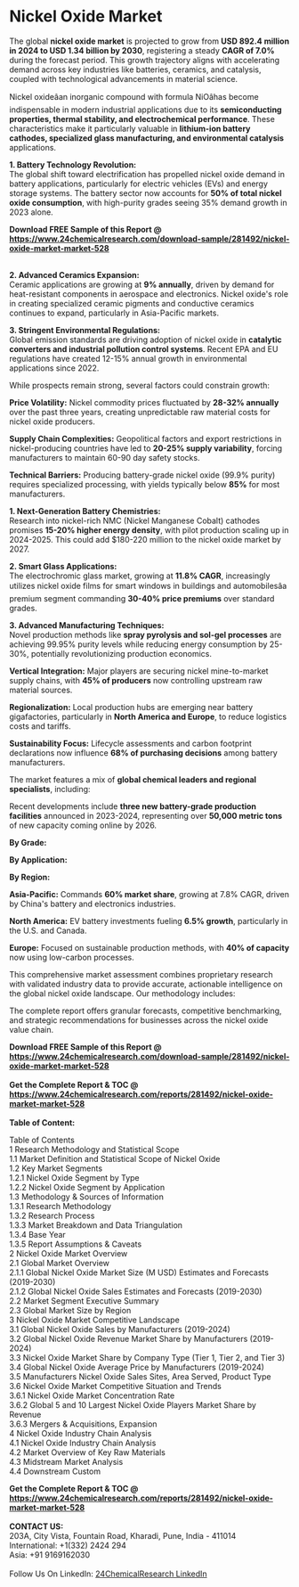 <h1>Nickel Oxide Market</h1><p>The global <strong>nickel oxide market</strong> is projected to grow from <strong>USD 892.4 million in 2024 to USD 1.34 billion by 2030</strong>, registering a steady <strong>CAGR of 7.0%</strong> during the forecast period. This growth trajectory aligns with accelerating demand across key industries like batteries, ceramics, and catalysis, coupled with technological advancements in material science.</p><p>Nickel oxideâan inorganic compound with formula NiOâhas become indispensable in modern industrial applications due to its <strong>semiconducting properties, thermal stability, and electrochemical performance</strong>. These characteristics make it particularly valuable in <strong>lithium-ion battery cathodes, specialized glass manufacturing, and environmental catalysis</strong> applications.</p><p><strong>1. Battery Technology Revolution:</strong><br>
The global shift toward electrification has propelled nickel oxide demand in battery applications, particularly for electric vehicles (EVs) and energy storage systems. The battery sector now accounts for <strong>50% of total nickel oxide consumption</strong>, with high-purity grades seeing 35% demand growth in 2023 alone.</p><div><b>Download FREE Sample of this Report @ 
            <a href="https://www.24chemicalresearch.com/download-sample/281492/nickel-oxide-market-market-528">
            https://www.24chemicalresearch.com/download-sample/281492/nickel-oxide-market-market-528</a></b></div><br><p><strong>2. Advanced Ceramics Expansion:</strong><br>
Ceramic applications are growing at <strong>9% annually</strong>, driven by demand for heat-resistant components in aerospace and electronics. Nickel oxide's role in creating specialized ceramic pigments and conductive ceramics continues to expand, particularly in Asia-Pacific markets.</p><p><strong>3. Stringent Environmental Regulations:</strong><br>
Global emission standards are driving adoption of nickel oxide in <strong>catalytic converters and industrial pollution control systems</strong>. Recent EPA and EU regulations have created 12-15% annual growth in environmental applications since 2022.</p><p>While prospects remain strong, several factors could constrain growth:</p><p><strong>Price Volatility:</strong> Nickel commodity prices fluctuated by <strong>28-32% annually</strong> over the past three years, creating unpredictable raw material costs for nickel oxide producers.</p><p><strong>Supply Chain Complexities:</strong> Geopolitical factors and export restrictions in nickel-producing countries have led to <strong>20-25% supply variability</strong>, forcing manufacturers to maintain 60-90 day safety stocks.</p><p><strong>Technical Barriers:</strong> Producing battery-grade nickel oxide (99.9% purity) requires specialized processing, with yields typically below <strong>85%</strong> for most manufacturers.</p><p><strong>1. Next-Generation Battery Chemistries:</strong><br>
Research into nickel-rich NMC (Nickel Manganese Cobalt) cathodes promises <strong>15-20% higher energy density</strong>, with pilot production scaling up in 2024-2025. This could add $180-220 million to the nickel oxide market by 2027.</p><p><strong>2. Smart Glass Applications:</strong><br>
The electrochromic glass market, growing at <strong>11.8% CAGR</strong>, increasingly utilizes nickel oxide films for smart windows in buildings and automobilesâa premium segment commanding <strong>30-40% price premiums</strong> over standard grades.</p><p><strong>3. Advanced Manufacturing Techniques:</strong><br>
Novel production methods like <strong>spray pyrolysis and sol-gel processes</strong> are achieving 99.95% purity levels while reducing energy consumption by 25-30%, potentially revolutionizing production economics.</p><p><strong>Vertical Integration:</strong> Major players are securing nickel mine-to-market supply chains, with <strong>45% of producers</strong> now controlling upstream raw material sources.</p><p><strong>Regionalization:</strong> Local production hubs are emerging near battery gigafactories, particularly in <strong>North America and Europe</strong>, to reduce logistics costs and tariffs.</p><p><strong>Sustainability Focus:</strong> Lifecycle assessments and carbon footprint declarations now influence <strong>68% of purchasing decisions</strong> among battery manufacturers.</p><p>The market features a mix of <strong>global chemical leaders and regional specialists</strong>, including:</p><p>Recent developments include <strong>three new battery-grade production facilities</strong> announced in 2023-2024, representing over <strong>50,000 metric tons</strong> of new capacity coming online by 2026.</p><p><strong>By Grade:</strong></p><p><strong>By Application:</strong></p><p><strong>By Region:</strong></p><p><strong>Asia-Pacific:</strong> Commands <strong>60% market share</strong>, growing at 7.8% CAGR, driven by China's battery and electronics industries.</p><p><strong>North America:</strong> EV battery investments fueling <strong>6.5% growth</strong>, particularly in the U.S. and Canada.</p><p><strong>Europe:</strong> Focused on sustainable production methods, with <strong>40% of capacity</strong> now using low-carbon processes.</p><p>This comprehensive market assessment combines proprietary research with validated industry data to provide accurate, actionable intelligence on the global nickel oxide landscape. Our methodology includes:</p><p>The complete report offers granular forecasts, competitive benchmarking, and strategic recommendations for businesses across the nickel oxide value chain.</p><div><b>Download FREE Sample of this Report @ 
            <a href="https://www.24chemicalresearch.com/download-sample/281492/nickel-oxide-market-market-528">
            https://www.24chemicalresearch.com/download-sample/281492/nickel-oxide-market-market-528</a></b></div><br><div><b>Get the Complete Report & TOC @ 
            <a href="https://www.24chemicalresearch.com/reports/281492/nickel-oxide-market-market-528">
            https://www.24chemicalresearch.com/reports/281492/nickel-oxide-market-market-528</a></b></div><br>
            <b>Table of Content:</b><p>Table of Contents<br />
 1 Research Methodology and Statistical Scope<br />
 1.1 Market Definition and Statistical Scope of Nickel Oxide<br />
 1.2 Key Market Segments<br />
 1.2.1 Nickel Oxide Segment by Type<br />
 1.2.2 Nickel Oxide Segment by Application<br />
 1.3 Methodology & Sources of Information<br />
 1.3.1 Research Methodology<br />
 1.3.2 Research Process<br />
 1.3.3 Market Breakdown and Data Triangulation<br />
 1.3.4 Base Year<br />
 1.3.5 Report Assumptions & Caveats<br />
 2 Nickel Oxide Market Overview<br />
 2.1 Global Market Overview<br />
 2.1.1 Global Nickel Oxide Market Size (M USD) Estimates and Forecasts (2019-2030)<br />
 2.1.2 Global Nickel Oxide Sales Estimates and Forecasts (2019-2030)<br />
 2.2 Market Segment Executive Summary<br />
 2.3 Global Market Size by Region<br />
 3 Nickel Oxide Market Competitive Landscape<br />
 3.1 Global Nickel Oxide Sales by Manufacturers (2019-2024)<br />
 3.2 Global Nickel Oxide Revenue Market Share by Manufacturers (2019-2024)<br />
 3.3 Nickel Oxide Market Share by Company Type (Tier 1, Tier 2, and Tier 3)<br />
 3.4 Global Nickel Oxide Average Price by Manufacturers (2019-2024)<br />
 3.5 Manufacturers Nickel Oxide Sales Sites, Area Served, Product Type<br />
 3.6 Nickel Oxide Market Competitive Situation and Trends<br />
 3.6.1 Nickel Oxide Market Concentration Rate<br />
 3.6.2 Global 5 and 10 Largest Nickel Oxide Players Market Share by Revenue<br />
 3.6.3 Mergers & Acquisitions, Expansion<br />
 4 Nickel Oxide Industry Chain Analysis<br />
 4.1 Nickel Oxide Industry Chain Analysis<br />
 4.2 Market Overview of Key Raw Materials<br />
 4.3 Midstream Market Analysis<br />
 4.4 Downstream Custom</p><div><b>Get the Complete Report & TOC @ 
            <a href="https://www.24chemicalresearch.com/reports/281492/nickel-oxide-market-market-528">
            https://www.24chemicalresearch.com/reports/281492/nickel-oxide-market-market-528</a></b></div><br><b>CONTACT US:</b><br>
            203A, City Vista, Fountain Road, Kharadi, Pune, India - 411014<br>
            International: +1(332) 2424 294<br>
            Asia: +91 9169162030 <br><br>
            Follow Us On LinkedIn: <a href="https://www.linkedin.com/company/24chemicalresearch/">24ChemicalResearch LinkedIn</a>